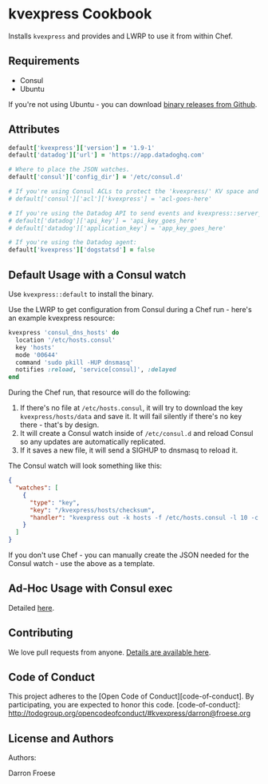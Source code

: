kvexpress Cookbook
=============
Installs `kvexpress` and provides and LWRP to use it from within Chef.

Requirements
------------
* Consul
* Ubuntu

If you're not using Ubuntu - you can download [binary releases from Github](https://github.com/DataDog/kvexpress/releases).

Attributes
----------
```ruby
default['kvexpress']['version'] = '1.9-1'
default['datadog']['url'] = 'https://app.datadoghq.com'

# Where to place the JSON watches.
default['consul']['config_dir'] = '/etc/consul.d'

# If you're using Consul ACLs to protect the 'kvexpress/' KV space and kvexpress::server_config:
# default['consul']['acl']['kvexpress'] = 'acl-goes-here'

# If you're using the Datadog API to send events and kvexpress::server_config:
# default['datadog']['api_key'] = 'api_key_goes_here'
# default['datadog']['application_key'] = 'app_key_goes_here'

# If you're using the Datadog agent:
default['kvexpress']['dogstatsd'] = false
```

Default Usage with a Consul watch
-----
Use `kvexpress::default` to install the binary.

Use the LWRP to get configuration from Consul during a Chef run - here's an example kvexpress resource:

```ruby
kvexpress 'consul_dns_hosts' do
  location '/etc/hosts.consul'
  key 'hosts'
  mode '00644'
  command 'sudo pkill -HUP dnsmasq'
  notifies :reload, 'service[consul]', :delayed
end
```

During the Chef run, that resource will do the following:

1. If there's no file at `/etc/hosts.consul`, it will try to download the key `kvexpress/hosts/data` and save it. It will fail silently if there's no key there - that's by design.
2. It will create a Consul watch inside of `/etc/consul.d` and reload Consul so any updates are automatically replicated.
3. If it saves a new file, it will send a SIGHUP to dnsmasq to reload it.

The Consul watch will look something like this:

```json
{
  "watches": [
    {
      "type": "key",
      "key": "/kvexpress/hosts/checksum",
      "handler": "kvexpress out -k hosts -f /etc/hosts.consul -l 10 -c 00644 -e 'sudo pkill -HUP dnsmasq'"
    }
  ]
}
```

If you don't use Chef - you can manually create the JSON needed for the Consul watch - use the above as a template.

Ad-Hoc Usage with Consul exec
-----

Detailed [here](https://github.com/DataDog/kvexpress#ad-hoc-usage-with-consul-exec).

## Contributing

We love pull requests from anyone. [Details are available here](https://github.com/DataDog/kvexpress-cookbook/blob/master/CONTRIBUTING.md).

## Code of Conduct

This project adheres to the [Open Code of Conduct][code-of-conduct]. By participating, you are expected to honor this code.
[code-of-conduct]: http://todogroup.org/opencodeofconduct/#kvexpress/darron@froese.org


License and Authors
-------------------
Authors:

Darron Froese
